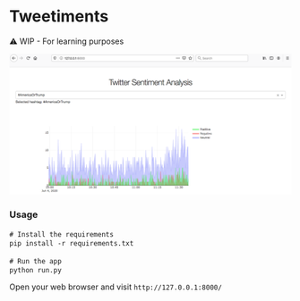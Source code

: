 # Tweetiments

:warning: WIP - For learning purposes

![wip](assets/wip-home.png)

### Usage

```
# Install the requirements
pip install -r requirements.txt

# Run the app
python run.py
```

Open your web browser and visit `http://127.0.0.1:8000/`
